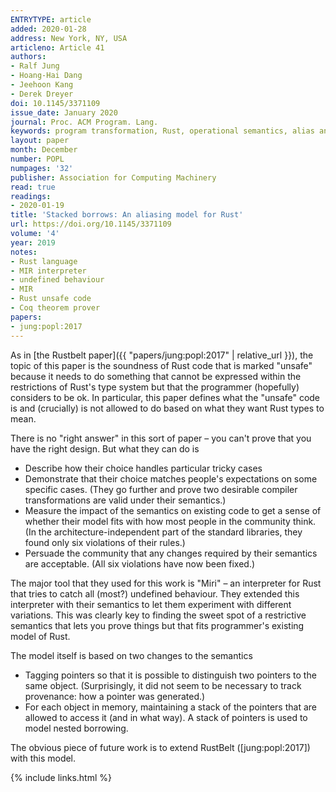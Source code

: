 ```yaml
---
ENTRYTYPE: article
added: 2020-01-28
address: New York, NY, USA
articleno: Article 41
authors:
- Ralf Jung
- Hoang-Hai Dang
- Jeehoon Kang
- Derek Dreyer
doi: 10.1145/3371109
issue_date: January 2020
journal: Proc. ACM Program. Lang.
keywords: program transformation, Rust, operational semantics, alias analysis
layout: paper
month: December
number: POPL
numpages: '32'
publisher: Association for Computing Machinery
read: true
readings:
- 2020-01-19
title: 'Stacked borrows: An aliasing model for Rust'
url: https://doi.org/10.1145/3371109
volume: '4'
year: 2019
notes:
- Rust language
- MIR interpreter
- undefined behaviour
- MIR
- Rust unsafe code
- Coq theorem prover
papers:
- jung:popl:2017
---
```


As in [the Rustbelt paper]({{ "papers/jung:popl:2017" | relative_url }}),
the topic of this paper is the soundness of Rust code that
is marked "unsafe" because it needs to do something that
cannot be expressed within the restrictions of Rust's type
system but that the programmer (hopefully) considers to be
ok.
In particular, this paper defines what the "unsafe" code
is and (crucially) is not allowed to do based on what
they want Rust types to mean.

There is no "right answer" in this sort of paper – you can't
prove that you have the right design.
But what they can do is
- Describe how their choice handles particular tricky cases
- Demonstrate that their choice matches people's expectations on some specific cases.
  (They go further and prove two desirable compiler transformations
  are valid under their semantics.)
- Measure the impact of the semantics on existing code to
  get a sense of whether their model fits with how most
  people in the community think.
  (In the architecture-independent part of the standard
  libraries, they found only six violations of their rules.)
- Persuade the community that any changes required by their
  semantics are acceptable.
  (All six violations have now been fixed.)
  
The major tool that they used for this work is 
"Miri" – an interpreter for Rust that tries to catch
all (most?) undefined behaviour.
They extended this interpreter with 
their semantics to let them experiment with different
variations.
This was clearly key to finding the sweet spot of
a restrictive semantics that lets you prove things
but that fits programmer's existing model of Rust.

The model itself is based on two changes to the semantics

- Tagging pointers so that it is possible to distinguish
  two pointers to the same object.
  (Surprisingly, it did not seem to be necessary to track
  provenance: how a pointer was generated.)
- For each object in memory, maintaining a stack of the
  pointers that are allowed to access it (and in what way).
  A stack of pointers is used to model nested borrowing.
  
The obvious piece of future work is to extend RustBelt
([jung:popl:2017]) with this model.

{% include links.html %}
